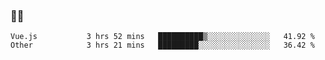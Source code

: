 ### 👨‍💻

<!--START_SECTION:waka-->

```text
Vue.js           3 hrs 52 mins   ██████████▒░░░░░░░░░░░░░░   41.92 %
Other            3 hrs 21 mins   █████████░░░░░░░░░░░░░░░░   36.42 %
```

<!--END_SECTION:waka-->
